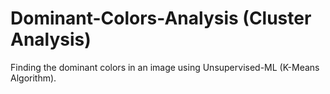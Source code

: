 # Dominant-Colors-Analysis (Cluster Analysis)
Finding the dominant colors in an image using Unsupervised-ML (K-Means Algorithm).
